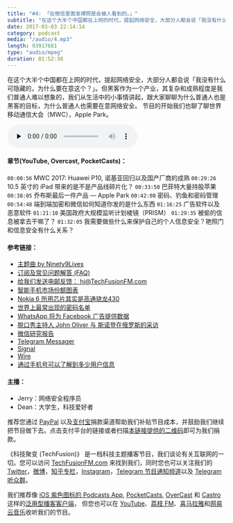 ```yaml
---
title: "#4: 「在微信里面发裸照是会被人看到的。」"
subtitle: "在这个大半个中国都在上网的时代，提起网络安全，大部分人都会说「我没有什么可隐藏的，为什么要在意这个？」。但黑客作为一个产业，其复杂和成熟程度是我们普通人难以想象的，我们从生活中的小事情讲起，跟大家聊聊为什么普通人也是黑客的目标，为什么普通人也需要在意网络安全。 节目的开始我们也聊了聊世界移动通信大会（MWC），Apple Park。"
date: 2017-03-03 22:14:14
category: podcast
media: "/audio/4.mp3"
length: 93917681 
type: "audio/mpeg"
duration: 01:52:38
---
```


在这个大半个中国都在上网的时代，提起网络安全，大部分人都会说「我没有什么可隐藏的，为什么要在意这个？」。但黑客作为一个产业，其复杂和成熟程度是我们普通人难以想象的，我们从生活中的小事情讲起，跟大家聊聊为什么普通人也是黑客的目标，为什么普通人也需要在意网络安全。
节目的开始我们也聊了聊世界移动通信大会（MWC），Apple Park。

<audio class="audioPlayer" controls preload="none" src="https://techfusionfm.com/audio/4.mp3"></audio>

#### 章节(YouTube, Overcast, PocketCasts)：

```00:00:56``` MWC 2017: Huawei P10, 诺基亚回归以及国产厂商的成熟
```00:29:26``` 10.5 英寸的 iPad 带来的是不是产品线碎片化？
```00:33:50``` 巴菲特大量持股苹果
```00:38:05``` 乔布斯最后一件产品 — Apple Park 
```00:42:08``` 密码、钓鱼和密码管理
```00:54:48``` 端到端加密和微信如何知道你发的是什么东西
```01:16:25``` 广告软件以及恶意软件 
```01:21:10``` 美国政府大规模监听计划棱镜（PRISM）
```01:29:35``` 被偷的信息被拿去干嘛了？
```01:32:05``` 我需要做些什么来保护自己的个人信息安全？艳照门和信息安全有什么关系？

#### 参考链接：
- [主题曲 by Ninety9Lives](http://99l.tv/BleedingThroughYU)
- [订阅及常见问题解答 (FAQ)](https://techfusionfm.com/faq)
- [给我们发送电邮反馈： hi@TechFusionFM.com](mailto:hi@techfusionfm.com)
- [智能手机市场份额图表](https://www.statista.com/statistics/271496/global-market-share-held-by-smartphone-vendors-since-4th-quarter-2009/)
- [Nokia 6 所用芯片其实是高通骁龙430](https://www.gizmochina.com/2017/01/08/well-snapdragon-430-soc-nokia-6-perform/)
- [世界上最常出现的密码名单](http://www.telegraph.co.uk/technology/2017/01/16/worlds-common-passwords-revealed-using/)
- [WhatsApp 将为 Facebook 广告提供数据](https://techcrunch.com/2016/08/25/whatsapp-to-share-user-data-with-facebook-for-ad-targeting-heres-how-to-opt-out/)
- [脱口秀主持人 John Oliver 与 斯诺登在俄罗斯的采访](https://www.google.com/url?sa=t&rct=j&q=&esrc=s&source=web&cd=1&cad=rja&uact=8&ved=0ahUKEwjft-GW-brSAhVs5oMKHcy-BN8QyCkIITAA&url=https%3A%2F%2Fwww.youtube.com%2Fwatch%3Fv%3DXEVlyP4_11M&usg=AFQjCNFpBOS8rpwjoq0pSesQQtUohgV2kQ&sig2=U8jDJcBAVN-2LAiXjBwHUg)
- [微信研究报告](https://citizenlab.org/2016/11/wechat-china-censorship-one-app-two-systems/)
- [Telegram Messager](https://telegram.org/)
- [Signal](https://whispersystems.org/)
- [Wire](https://wire.com/en/)
- [通过手机号可以了解到多少用户信息](http://finance.sina.com.cn/consume/puguangtai/2017-02-19/doc-ifyarrcf4731805.shtml)

#### 主播：
- Jerry：网络安全程序员
- Dean：大学生，科技爱好者

推荐您通过 [PayPal](https://paypal.me/techfusionfm/5) 以及[支付宝](HTTPS://QR.ALIPAY.COM/FKX09288AJOENI0MVZXM12)捐款渠道帮助我们补贴节目成本，并鼓励我们继续把节目做下去。点击支付平台的链接或者扫描[本链接提供的二维码](https://techfusionfm.com/images/QR.JPG)即可为我们捐款。

《科技聚变 (TechFusion)》 是一档科技主题播客节目，我们谈论有关互联网的一切。您可以访问 [TechFusionFM.com](https://TechFusionFM.com) 来找到我们，同时您也可以关注我们的 [Twitter](http://twitter.com/TechFusionFM)，[微博](https://TechFusionFM.com/images/Weibo-Icon-BW.svg)，[知乎专栏](https://zhuanlan.zhihu.com/TechFusion)，[Instagram](http://instagram.com/TechFusionFM)，[Telegram 节目通知频道](https://t.me/TechFusionFM)以及 [Telegram 听众群](https://t.me/TechFusionChat)。

我们推荐像 [iOS 紫色图标的 Podcasts App](https://itunes.apple.com/cn/podcast/id1202658654), [PocketCasts](http://pca.st/podcast/28fcd200-cc7c-0134-10da-25324e2a541d), [OverCast](https://overcast.fm) 和 [Castro](http://supertop.co/castro/) 这样的[泛用型播客客户端](https://techfusionfm.com/faq)， 但您也可以在 [YouTube](https://www.youtube.com/channel/UC6uvHf21Tjm5lepw6P2Ki-Q)、[荔枝 FM](https://www.lizhi.fm/1494013/)、[喜马拉雅](http://www.ximalaya.com/72456289/album/6648521)和[网易云音乐](http://music.163.com/#/djradio?id=347498120)收听我们的节目。
